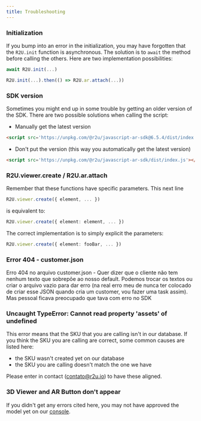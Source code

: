 ```yaml
---
title: Troubleshooting
---
```


### Initialization

If you bump into an error in the initialization, you may have forgotten that the `R2U.init` function is asynchronous. The solution is to `await` the method before calling the others. Here are two implementation possibilities:

```typescript
await R2U.init(...)
```

```typescript
R2U.init(...).then(() => R2U.ar.attach(...))
```

### SDK version

Sometimes you might end up in some trouble by getting an older version of the SDK. There are two possible solutions when calling the script:

- Manually get the latest version
```html
<script src='https://unpkg.com/@r2u/javascript-ar-sdk@6.5.4/dist/index.js'></script>
```

- Don't put the version (this way you automatically get the latest version)
```html
<script src='https://unpkg.com/@r2u/javascript-ar-sdk/dist/index.js'></script>
```

### R2U.viewer.create / R2U.ar.attach

Remember that these functions have specific parameters. This next line
```typescript
R2U.viewer.create({ element, ... })
```

is equivalent to:
```typescript
R2U.viewer.create({ element: element, ... })
```

The correct implementation is to simply explicit the parameters:
```typescript
R2U.viewer.create({ element: fooBar, ... })
```

### Error 404 - customer.json

Erro 404 no arquivo customer.json  - Quer dizer que o cliente não tem nenhum texto que sobrepõe ao nosso default. Podemos trocar os textos ou criar o arquivo vazio para dar erro (na real erro meu de nunca ter colocado de criar esse JSON quando cria um customer, vou fazer uma task assim). Mas pessoal ficava preocupado que tava com erro no SDK

### Uncaught TypeError: Cannot read property 'assets' of undefined

This error means that the SKU that you are calling isn't in our database. If you think the SKU you are calling are correct, some common causes are listed here:

- the SKU wasn't created yet on our database
- the SKU you are calling doesn't match the one we have

Please enter in contact (contato@r2u.io) to have these aligned.

### 3D Viewer and AR Button don't appear 

If you didn't get any errors cited here, you may not have approved the model yet on our [console](https://console.r2u.io/).